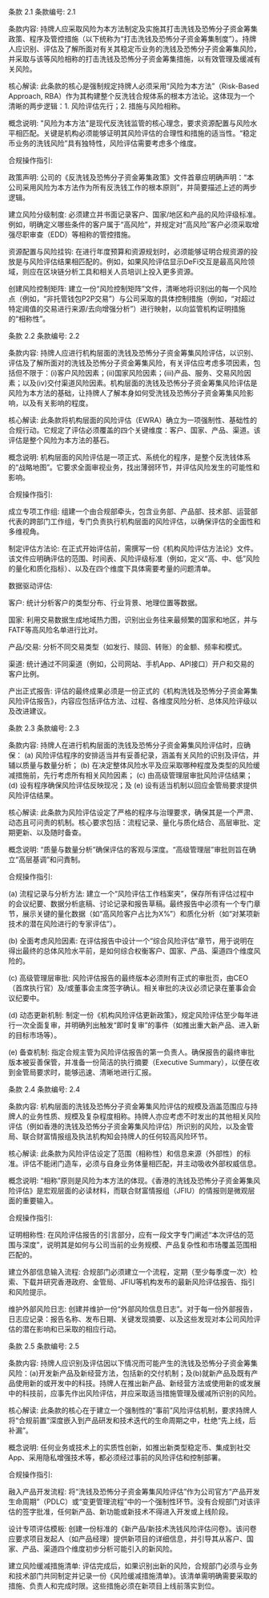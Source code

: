 条款 2.1
条款编号: 2.1

条款内容: 持牌人应采取风险为本方法制定及实施其打击洗钱及恐怖分子资金筹集政策、程序及管控措施（以下统称为“打击洗钱及恐怖分子资金筹集制度”）。持牌人应识别、评估及了解所面对有关其稳定币业务的洗钱及恐怖分子资金筹集风险，并采取与该等风险相称的打击洗钱及恐怖分子资金筹集措施，以有效管理及缓减有关风险。

核心解读: 此条款的核心是强制规定持牌人必须采用“风险为本方法”（Risk-Based Approach, RBA）作为其构建整个反洗钱合规体系的根本方法论。这体现为一个清晰的两步逻辑：1. 风险评估先行；2. 措施与风险相称。

概念说明: "风险为本方法"是现代反洗钱监管的核心理念，要求资源配置与风险水平相匹配。关键是机构必须能够证明其风险评估的合理性和措施的适当性。“稳定币业务的洗钱风险”具有独特性，风险评估需要考虑多个维度。

合规操作指引:

政策声明: 公司的《反洗钱及恐怖分子资金筹集政策》文件首章应明确声明：“本公司采用风险为本方法作为所有反洗钱工作的根本原则”，并简要描述上述的两步逻辑。

建立风险分级制度: 必须建立并书面记录客户、国家/地区和产品的风险评级标准。例如，明确定义哪些条件的客户属于“高风险”，并规定对“高风险”客户必须采取增强尽职审查（EDD）等相称的管控措施。

资源配置与风险挂钩: 在进行年度预算和资源规划时，必须能够证明合规资源的投放是与风险评估结果相匹配的。例如，如果风险评估显示DeFi交互是最高风险领域，则应在区块链分析工具和相关人员培训上投入更多资源。

创建风险控制矩阵: 建立一份“风险控制矩阵”文件，清晰地将识别出的每一个风险点（例如，“非托管钱包P2P交易”）与公司采取的具体控制措施（例如，“对超过特定阈值的交易进行来源/去向增强分析”）进行映射，以向监管机构证明措施的“相称性”。

条款 2.2
条款编号: 2.2

条款内容: 持牌人应进行机构层面的洗钱及恐怖分子资金筹集风险评估，以识别、评估及了解所面对的洗钱及恐怖分子资金筹集风险，有关评估应考虑多项因素，包括但不限于：(i)客户风险因素；(ii)国家风险因素；(iii)产品、服务、交易风险因素；以及(iv)交付渠道风险因素。机构层面的洗钱及恐怖分子资金筹集风险评估是风险为本方法的基础，让持牌人了解本身如何受洗钱及恐怖分子资金筹集风险影响，以及有关影响的程度。

核心解读: 此条款将机构层面的风险评估（EWRA）确立为一项强制性、基础性的合规行动。它规定了评估必须覆盖的四个关键维度：客户、国家、产品、渠道。该评估是整个风险为本方法的基石。

概念说明: 机构层面的风险评估是一项正式、系统化的程序，是整个反洗钱体系的“战略地图”。它要求全面审视业务，找出薄弱环节，并评估风险发生的可能性和影响。

合规操作指引:

成立专项工作组: 组建一个由合规部牵头，包含业务部、产品部、技术部、运营部代表的跨部门工作组，专门负责执行机构层面的风险评估，以确保评估的全面性和多维视角。

制定评估方法论: 在正式开始评估前，需撰写一份《机构风险评估方法论》文件。该文件应明确评估的范围、时间表、风险评级标准（例如，定义“高、中、低”风险的量化和质化指标）、以及在四个维度下具体需要考量的问题清单。

数据驱动评估:

客户: 统计分析客户的类型分布、行业背景、地理位置等数据。

国家: 利用交易数据生成地域热力图，识别出业务往来最频繁的国家和地区，并与FATF等高风险名单进行比对。

产品/交易: 分析不同交易类型（如发行、赎回、转账）的金额、频率和模式。

渠道: 统计通过不同渠道（例如，公司网站、手机App、API接口）开户和交易的客户比例。

产出正式报告: 评估的最终成果必须是一份正式的《机构洗钱及恐怖分子资金筹集风险评估报告》，内容应包括评估方法、过程、各维度风险分析、总体风险评级以及改进建议。

条款 2.3
条款编号: 2.3

条款内容: 持牌人在进行机构层面的洗钱及恐怖分子资金筹集风险评估时，应确保：
(a) 风险评估程序的安排适当并有妥善纪录，涵盖有关风险的识别及评估，并辅以质量与数量分析；
(b) 在决定整体风险水平及应采取哪种程度及类型的风险缓减措施前，先行考虑所有相关风险因素；
(c) 由高级管理层审批风险评估结果；
(d) 设有程序确保风险评估反映现况；及
(e) 设有适当机制以回应金管局要求提供风险评估结果。

核心解读: 此条款为风险评估设定了严格的程序与治理要求，确保其是一个严肃、动态且可问责的机制。核心要求包括：流程记录、量化与质化结合、高层审批、定期更新、以及随时备查。

概念说明: “质量与数量分析”确保评估的客观与深度。“高级管理层”审批则旨在确立“高层基调”和问責制。

合规操作指引:

(a) 流程记录与分析方法: 建立一个“风险评估工作档案夹”，保存所有评估过程中的会议纪要、数据分析底稿、讨论记录和报告草稿。最终报告中必须有一个专门章节，展示关键的量化数据（如“高风险客户占比为X%”）和质化分析（如“对某项新技术的潜在风险进行的专家评估”）。

(b) 全面考虑风险因素: 在评估报告中设计一个“综合风险评估”章节，用于说明在得出最终的总体风险水平前，是如何综合权衡客户、国家、产品、渠道四个维度风险的。

(c) 高级管理层审批: 风险评估报告的最终版本必须附有正式的审批页，由CEO（首席执行官）及/或董事会主席签字确认。相关审批的决议必须记录在董事会会议纪要中。

(d) 动态更新机制: 制定一份《机构风险评估更新政策》，规定风险评估至少每年进行一次全面复审，并明确列出触发“即时复审”的事件（如推出重大新产品、进入新的目标市场等）。

(e) 备查机制: 指定合规主管为风险评估报告的第一负责人。确保报告的最终审批版本被妥善保管，并准备一份简洁的执行摘要（Executive Summary），以便在收到金管局要求时，能够迅速、清晰地进行汇报。

条款 2.4
条款编号: 2.4

条款内容: 机构层面的洗钱及恐怖分子资金筹集风险评估的规模及涵盖范围应与持牌人的业务性质、规模及复杂程度相称。持牌人亦应考虑不时发出的其他相关风险评估（例如香港的洗钱及恐怖分子资金筹集风险评估）所识别的风险，以及金管局、联合财富情报组及执法机构知会持牌人的任何较高风险环节。

核心解读: 此条款为风险评估设定了范围（相称性）和信息来源（外部性）的标准。评估不能闭门造车，必须与自身业务体量相匹配，并主动吸收外部权威信息。

概念说明: “相称”原则是风险为本方法的体现。《香港的洗钱及恐怖分子资金筹集风险评估》是宏观层面的必读材料，而联合财富情报组（JFIU）的情报则是微观层面的重要输入。

合规操作指引:

证明相称性: 在风险评估报告的引言部分，应有一段文字专门阐述“本次评估的范围与深度”，说明其是如何与公司当前的业务规模、产品复杂性和市场覆盖范围相匹配的。

建立外部信息输入流程: 合规部门必须建立一个流程，定期（至少每季度一次）检索、下载并研究香港政府、金管局、JFIU等机构发布的最新风险评估报告、指引和风险提示。

维护外部风险日志: 创建并维护一份“外部风险信息日志”。对于每一份外部报告，日志应记录：报告名称、发布日期、关键发现摘要、以及这些发现对本公司风险评估的潜在影响和已采取的相应行动。

条款 2.5
条款编号: 2.5

条款内容: 持牌人应识别及评估因以下情况而可能产生的洗钱及恐怖分子资金筹集风险：(a)开发新产品及新经营方法，包括新的交付机制；及(b)就新产品及既有产品使用新的或开发中的科技。持牌人在推出新产品、新经营方法或使用新的或发展中的科技前，应事先作出风险评估，并应采取适当措施管理及缓减所识别的风险。

核心解读: 此条款的核心在于建立一个强制性的“事前”风险评估机制，要求持牌人将“合规前置”深度嵌入到产品研发和技术迭代的生命周期之中，杜绝“先上线，后补漏”。

概念说明: 任何业务或技术上的实质性创新，如推出新类型稳定币、集成到社交App、采用隐私增强技术等，都必须经过事前的风险评估和控制部署。

合规操作指引:

融入产品开发流程: 将“洗钱及恐怖分子资金筹集风险评估”作为公司官方“产品开发生命周期”（PDLC）或“变更管理流程”中的一个强制性环节。没有合规部门对该评估的签字批准，任何新产品、新功能或新技术不得进入开发或上线阶段。

设计专项评估模板: 创建一份标准的《新产品/新技术洗钱风险评估问卷》。该问卷应要求项目发起人（如产品经理）提供新项目的详细信息，并引导其从客户、国家、产品、渠道四个维度初步分析可能引入的新风险。

建立风险缓减措施清单: 评估完成后，如果识别出新的风险，合规部门必须与业务和技术部门共同制定并记录一份《风险缓减措施清单》。该清单需明确需要采取的措施、负责人和完成时限。这些措施必须在新项目上线前落实到位。